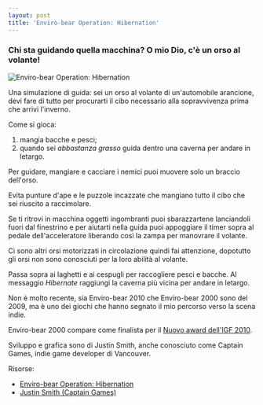 ```yaml
---
layout: post
title: 'Enviro-bear Operation: Hibernation'
---
```

### Chi sta guidando quella macchina? O mio Dio, c'è un orso al volante!

![Enviro-bear Operation: Hibernation](http://indiegames.it/images/enviro_bear.gif)

Una simulazione di guida: sei un orso al volante di un'automobile arancione, devi fare di tutto per procurarti il cibo necessario alla sopravvivenza prima che arrivi l'inverno.

Come si gioca:

1. mangia bacche e pesci;
2. quando sei *abbastanza grasso* guida dentro una caverna per andare in letargo.

Per guidare, mangiare e cacciare i nemici puoi muovere solo un braccio dell'orso.

Evita punture d'ape e le puzzole incazzate che mangiano tutto il cibo che sei riuscito a raccimolare.

Se ti ritrovi in macchina oggetti ingombranti puoi sbarazzartene lanciandoli fuori dal finestrino e per aiutarti nella guida puoi appoggiare il timer sopra al pedale dell'acceleratore liberando così la zampa per manovrare il volante.

Ci sono altri orsi motorizzati in circolazione quindi fai attenzione, dopotutto gli orsi non sono conosciuti per la loro abilità al volante.

Passa sopra ai laghetti e ai cespugli per raccogliere pesci e bacche. Al messaggio *Hibernate* raggiungi la caverna più vicina per andare in letargo.

Non è molto recente, sia Enviro-bear 2010 che Enviro-bear 2000 sono del 2009, ma è uno dei giochi che hanno segnato il mio percorso verso la scena indie.

Enviro-bear 2000 compare come finalista per il [Nuovo award dell'IGF 2010](http://www.igf.com/2010finalistswinners.html#enviro).

Sviluppo e grafica sono di Justin Smith, anche conosciuto come Captain Games, indie game developer di Vancouver.

Risorse:

 * [Enviro-bear Operation: Hibernation](http://www.enviro-bear.com/)
 * [Justin Smith (Captain Games)](http://www.captain-games.com/)
